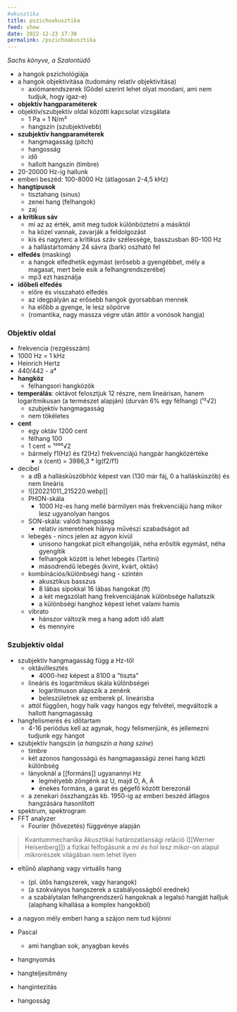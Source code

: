 ```yaml
---
#akusztika
title: pszichoakusztika
feed: show
date: 2022-12-23 17:30
permalink: /pszichoakusztika
---
```

*Sachs könyve, a Szalontüdő*

- a hangok pszichológiája
- a hangok objektivitása (tudomány relatív objektivitása)
	- axiómarendszerek (Gödel szerint lehet olyat mondani, ami nem tudjuk, hogy igaz-e)
- **objektív hangparaméterek**
- objektív/szubjektív oldal közötti kapcsolat vizsgálata
	- 1 Pa = 1 N/m²
	- hangszín (szubjektívebb)
- **szubjektív hangparaméterek**
	- hangmagasság (pitch)
	- hangosság
	- idő
	- hallott hangszín (timbre)
- 20-20000 Hz-ig hallunk
- emberi beszéd: 100-8000 Hz (átlagosan 2-4,5 kHz)
- **hangtípusok**
	- tisztahang (sinus)
	- zenei hang (felhangok)
	- zaj
- **a kritikus sáv**
	- mi az az érték, amit meg tudok különböztetni a másiktól
	- ha közel vannak, zavarják a feldolgozást
	- kis és nagyterc a kritikus száv szélessége, basszusban 80-100 Hz
	- a hallástartomány 24 sávra (bark) oszható fel
- **elfedés** (masking)
	- a hangok elfedhetik egymást (erősebb a gyengébbet, mély a magasat, mert bele esik a felhangrendszerébe)
	- mp3 ezt használja
- **időbeli elfedés**
	- előre és visszaható elfedés
	- az idegpályán az erősebb hangok gyorsabban mennek
	- ha előbb a gyenge, le lesz söpörve
	- (romantika, nagy massza végre után áttör a vonósok hangja)
	
### Objektív oldal
- frekvencia (rezgésszám)
- 1000 Hz = 1 kHz
- Heinrich Hertz
- 440/442 - a⁴
- **hangköz**
	- felhangsori hangközök
- **temperálás**: oktávot felosztjuk 12 részre, nem lineárisan, hanem logaritmikusan (a természet alapján) (durván 6% egy félhang) (¹²√2)
	- szubjektív hangmagasság
	- nem tökéletes
- **cent**
	- egy oktáv 1200 cent
	- félhang 100
	- 1 cent = ¹²⁰⁰√2
	- bármely f1(Hz) és f2(Hz) frekvenciájú hangpár hangközértéke
		- x (cent) = 3986,3 * lg(f2/f1)
- decibel
	- a dB a hallásküszöbhöz képest van (130 már fáj, 0 a hallásküszöb) és nem lineáris
	- ![[20221011_215220.webp]]
	- PHON-skála
		- 1000 Hz-es hang mellé bármilyen más frekvenciájú hang mikor lesz ugyanolyan hangos
	- SON-skála: valódi hangosság
		- relatív ismeretének hiánya művészi szabadságot ad
	- lebegés - nincs jelen az agyon kívül
		- unisono hangokat picit elhangolják, néha erősítik egymást, néha gyengítik
		- felhangok között is lehet lebegés (Tartini)
		- másodrendű lebegés (kvint, kvárt, oktáv)
	- kombinációs/különbségi hang - szintén
		- akusztikus basszus
		- 8 lábas sípokkal 16 lábas hangokat (ft)
		- a két megszólalt hang frekvenciájának különbsége hallatszik
		- a különbségi hanghoz képest lehet valami hamis
	- vibrato
		- hánszor változik meg a hang adott idő alatt
		- és mennyire

### Szubjektív oldal
- szubjektív hangmagasság függ a Hz-től
	- oktávillesztés
		- 4000-hez képest a 8100 a "tiszta"
	- lineáris és logaritmikus skála különbségei
		- logaritmuson alapszik a zenénk
		- beleszületnek az emberek pl. lineárisba
	- attól függően, hogy halk vagy hangos egy felvétel, megváltozik a hallott hangmagasság
- hangfelismerés és időtartam
	- 4-16 periódus kell az agynak, hogy felismerjünk, és jellemezni tudjunk egy hangot
- szubjektív hangszín (*a hangszín a hang színe*)
	- timbre
	- két azonos hangosságú és hangmagasságú zenei hang közti különbség
	- lányoknál a [[formáns]] ugyanannyi Hz
		- legmélyebb zöngénk az U, majd O, A, Á
		- énekes formáns, a garat és gégefő között berezonál
	- a zenekari összhangzás kb. 1950-ig az emberi beszéd átlagos hangzására hasonlított
- spektrum, spektrogram
- FFT analyzer
	- Fourier (hővezetés) függvénye alapján


> Kvantummechanika
> 	Akusztikai határozatlansági reláció
	([[Werner Heisenberg]])
	a fizikai felfogásunk a *mi és hol lesz mikor*-on alapul
	mikrorészek világában nem lehet ilyen

- eltűnő alaphang vagy virtuális hang
	- (pl. ütős hangszerek, vagy harangok)
	- (a szokványos hangszerek a szabályosságból erednek)
	- a szabálytalan felhangrendszerű hangoknak a legalsó hangját halljuk (alaphang kihallása a komplex hangokból)
- a nagyon mély emberi hang a szájon nem tud kijönni

- Pascal
	- ami hangban sok, anyagban kevés
- hangnyomás
- hangteljesítmény
- hangintezitás
- hangosság

